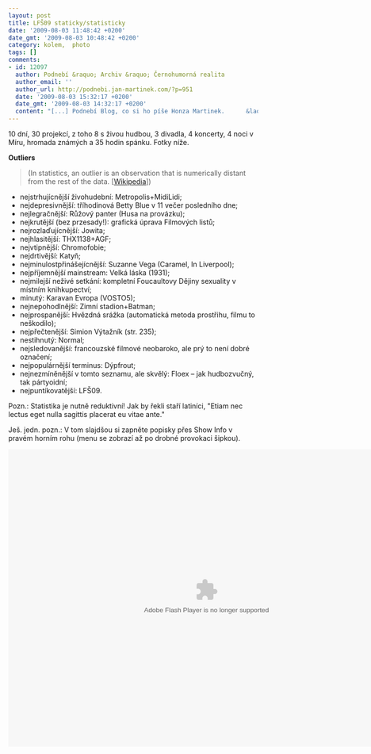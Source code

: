 ```yaml
---
layout: post
title: LFŠ09 staticky/statisticky
date: '2009-08-03 11:48:42 +0200'
date_gmt: '2009-08-03 10:48:42 +0200'
category: kolem,  photo
tags: []
comments:
- id: 12097
  author: Podnebí &raquo; Archiv &raquo; Černohumorná realita
  author_email: ''
  author_url: http://podnebi.jan-martinek.com/?p=951
  date: '2009-08-03 15:32:17 +0200'
  date_gmt: '2009-08-03 14:32:17 +0200'
  content: "[...] Podnebí Blog, co si ho píše Honza Martinek.      &laquo; LFŠ09 staticky/statisticky [...]"
---
```

<p>10 dní, 30 projekcí, z toho 8 s živou hudbou, 3 divadla, 4 koncerty, 4 noci v Míru, hromada známých a 35 hodin spánku. Fotky níže.</p>
<p><strong>Outliers</strong></p>
<blockquote><p>(In statistics, an outlier is an observation that is numerically distant from the rest of the data. [<a href="http://en.wikipedia.org/wiki/Outlier">Wikipedia</a>])</p></blockquote>
<ul>
<li>
nejstrhujícnější živohudební: Metropolis+MidiLidi; </li>
<li>
nejdepresivnější: tříhodinová Betty Blue v 11 večer posledního dne; 	</li>
<li>
nejlegračnější: Růžový panter (Husa na provázku); 	</li>
<li>
nejkrutější (bez przesady!): grafická úprava Filmových listů; </li>
<li>
nejrozlaďujícnější: Jowita; 	</li>
<li>
nejhlasitější: THX1138+AGF; 	</li>
<li>
nejvtipnější: Chromofobie; </li>
<li>
nejdrtivější: Katyň; 	</li>
<li>
nejminulostpřinášejícnější: Suzanne Vega (Caramel, In Liverpool);	</li>
<li>
nejpříjemnější mainstream: Velká láska (1931); 	</li>
<li>
nejmilejší neživé setkání: kompletní Foucaultovy Dějiny sexuality v místním knihkupectví; </li>
<li>
minutý: Karavan Evropa (VOSTO5); 	</li>
<li>
nejnepohodlnější: Zimní stadion+Batman; </li>
<li>
nejprospanější: Hvězdná srážka (automatická metoda prostřihu, filmu to neškodilo); </li>
<li>
nejpřečtenější: Simion Výtažník (str. 235); 	</li>
<li>
nestihnutý: Normal; </li>
<li>
nejsledovanější: francouzské filmové neobaroko, ale prý to není dobré označení; </li>
<li>
nejpopulárnější terminus: Dýpfrout; </li>
<li>
nejnezmíněnější v tomto seznamu, ale skvělý: Floex &ndash; jak hudbozvučný, tak pártyoidní; </li>
<li>
nejpuntíkovatější: LFŠ09.</li>
</ul>
<p>Pozn.: Statistika je nutně reduktivní! Jak by řekli staří latiníci, "Etiam nec lectus eget nulla sagittis placerat eu vitae ante."</p>
<p>Ješ. jedn. pozn.: V tom slajdšou si zapněte popisky přes Show Info v pravém horním rohu (menu se zobrazí až po drobné provokaci šipkou).</p>
<p><object width="800" height="600"><param name="flashvars" value="offsite=true&lang=en-us&page_show_url=%2Fphotos%2Fjan-martinek%2Fsets%2F72157621930873250%2Fshow%2F&page_show_back_url=%2Fphotos%2Fjan-martinek%2Fsets%2F72157621930873250%2F&set_id=72157621930873250&jump_to="></param><param name="movie" value="http://www.flickr.com/apps/slideshow/show.swf?v=71649"></param><param name="allowFullScreen" value="true"></param><embed type="application/x-shockwave-flash" src="http://www.flickr.com/apps/slideshow/show.swf?v=71649" allowFullScreen="true" flashvars="offsite=true&lang=en-us&page_show_url=%2Fphotos%2Fjan-martinek%2Fsets%2F72157621930873250%2Fshow%2F&page_show_back_url=%2Fphotos%2Fjan-martinek%2Fsets%2F72157621930873250%2F&set_id=72157621930873250&jump_to=" width="800" height="600"></embed></object></p>
